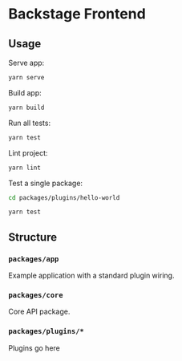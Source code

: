 # Backstage Frontend


## Usage

Serve app:

```bash
yarn serve
```

Build app:

```bash
yarn build
```

Run all tests:

```bash
yarn test
```

Lint project:

```bash
yarn lint
```

Test a single package:

```bash
cd packages/plugins/hello-world

yarn test
```

## Structure

### `packages/app`

Example application with a standard plugin wiring.

### `packages/core`

Core API package.

### `packages/plugins/*`

Plugins go here
